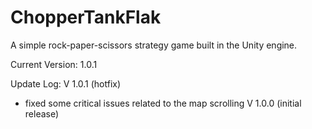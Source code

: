 # ChopperTankFlak
A simple rock-paper-scissors strategy game built in the Unity engine.


Current Version: 1.0.1

Update Log:
V 1.0.1 (hotfix)
 - fixed some critical issues related to the map scrolling
V 1.0.0 (initial release)

